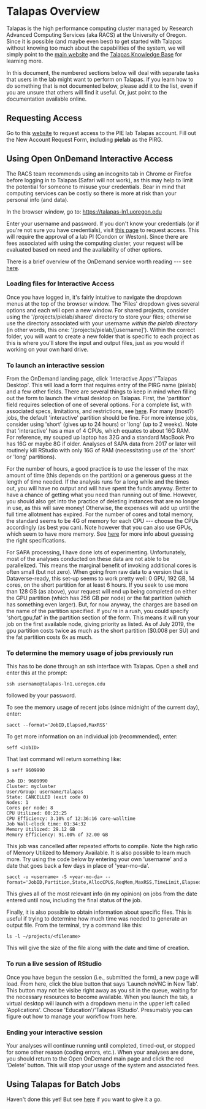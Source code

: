 # Talapas Overview

Talapas is the high performance computing cluster managed by Research Advanced Computing Services (aka RACS) at the University of Oregon. Since it is possible (and maybe even best) to get started with Talapas without knowing too much about the capabilities of the system, we will simply point to the [main website](https://hpcf.uoregon.edu/content/talapas) and the [Talapas Knowledge Base](https://hpcrcf.atlassian.net/wiki/spaces/TCP/overview) for learning more.

In this document, the numbered sections below will deal with separate tasks that users in the lab might want to perform on Talapas. If you learn how to do something that is not documented below, please add it to the list, even if you are unsure that others will find it useful. Or, just point to the documentation available online.

## Requesting Access

Go to this [website](https://hpcrcf.atlassian.net/servicedesk/customer/portal/1) to request access to the PIE lab Talapas account. Fill out the New Account Request Form, including **pielab** as the PIRG.

## Using Open OnDemand Interactive Access

The RACS team recommends using an incognito tab in Chrome or Firefox before logging in to Talapas (Safari will not work), as this may help to limit the potential for someone to misuse your credentials. Bear in mind that computing services can be costly so there is more at risk than your personal info (and data).

In the browser window, go to:
<https://talapas-ln1.uoregon.edu>

Enter your username and password. If you don't know your credentials (or if you're not sure you have credentials), visit [this page](https://hpcf.uoregon.edu/content/request-access) to request access. This will require the approval of a lab PI (Condon or Weston). Since there are fees associated with using the computing cluster, your request will be evaluated based on need and the availability of other options.

There is a brief overview of the OnDemand service worth reading --- see [here](https://hpcrcf.atlassian.net/wiki/spaces/TCP/pages/922746881/Open+OnDemand).

### Loading files for Interactive Access

Once you have logged in, it's fairly intuitive to navigate the dropdown menus at the top of the browser window. The 'Files' dropdown gives several options and each will open a new window. For shared projects, consider using the '/projects/pielab/shared' directory to store your files; otherwise use the directory associated with your username *within the pielab directory* (in other words, this one: '/projects/pielab/[username]'). Within the correct folder, you will want to create a new folder that is specific to each project as this is where you'll store the input and output files, just as you would if working on your own hard drive.

### To launch an interactive session

From the OnDemand landing page, click 'Interactive Apps'/'Talapas Desktop'. This will load a form that requires entry of the PIRG name (pielab) and a few other fields. There are several things to keep in mind when filling out the form to launch the virtual desktop on Talapas. First, the 'partition' field requires selection of one of several options. For a complete list, with associated specs, limitations, and restrictions, see [here](https://hpcrcf.atlassian.net/wiki/spaces/TCP/pages/7285967/Partition+List). For many (most?) jobs, the default 'interactive' partition should be fine. For more intense jobs, consider using 'short' (gives up to 24 hours) or 'long' (up to 2 weeks). Note that 'interactive' has a max of 4 CPUs, which equates to about 16G RAM. For reference, my souped up laptop has 32G and a standard MacBook Pro has 16G or maybe 8G if older. Analyses of SAPA data from 2017 or later will routinely kill RStudio with only 16G of RAM (necessitating use of the 'short' or 'long' partitions).

For the number of hours, a good practice is to use the lesser of the max amount of time (this depends on the partition) or a generous guess at the length of time needed. If the analysis runs for a long while and the times out, you will have no output and will have spent the funds anyway. Better to have a chance of getting what you need than running out of time. However, you should also get into the practice of deleting instances that are no longer in use, as this will save money! Otherwise, the expenses will add up until the full time allotment has expired. For the number of cores and total memory, the standard seems to be 4G of memory for each CPU --- choose the CPUs accordingly (as best you can). Note however that you can also use GPUs, which seem to have more memory. See [here](https://hpcrcf.atlassian.net/wiki/spaces/TCP/pages/364773381/Memory) for more info about guessing the right specifications. 

For SAPA processing, I have done lots of experimenting. Unfortunately, most of the analyses conducted on these data are not able to be parallelized. This means the marginal benefit of invoking additional cores is often small (but not zero). When going from raw data to a version that is Dataverse-ready, this set-up seems to work pretty well: 0 GPU, 192 GB, 14 cores, on the short partition for at least 6 hours. If you seek to use more than 128 GB (as above), your request will end up being completed on either the GPU partition (which has 256 GB per node) or the fat partition (which has something even larger). But, for now anyway, the charges are based on the name of the partition specified. If you're in a rush, you could specify 'short,gpu,fat' in the partition section of the form. This means it will run your job on the first available node, giving priority as listed. As of July 2019, the gpu partition costs twice as much as the short partition ($0.008 per SU) and the fat partition costs 6x as much. 

### To determine the memory usage of jobs previously run

This has to be done through an ssh interface with Talapas. Open a shell and enter this at the prompt:


```ssh
ssh username@talapas-ln1.uoregon.edu
```
followed by your password.

To see the memory usage of recent jobs (since midnight of the current day), enter:


```summary
sacct --format='JobID,Elapsed,MaxRSS'
```

To get more information on an individual job (recommended), enter:


```info
seff <JobID>
```

That last command will return something like:


```seff
$ seff 9609990

Job ID: 9609990
Cluster: mycluster
User/Group: username/talapas
State: CANCELLED (exit code 0)
Nodes: 1
Cores per node: 8
CPU Utilized: 00:23:25
CPU Efficiency: 3.10% of 12:36:16 core-walltime
Job Wall-clock time: 01:34:32
Memory Utilized: 29.12 GB
Memory Efficiency: 91.00% of 32.00 GB
```

This job was cancelled after repeated efforts to compile. Note the high ratio of Memory Utilized to Memory Available. It is also possible to learn much more. Try using the code below by entering your own 'username' and a date that goes back a few days in place of 'year-mo-da'.


```more
sacct -u <username> -S <year-mo-da> --format='JobID,Partition,State,AllocCPUS,ReqMem,MaxRSS,TimeLimit,Elapsed'
```

This gives all of the most relevant info (in my opinion) on jobs from the date entered until now, including the final status of the job.

Finally, it is also possible to obtain information about specific files. This is useful if trying to determine how much time was needed to generate an output file. From the terminal, try a command like this:


```fileinfo
ls -l ~/projects/<filename>
```

This will give the size of the file along with the date and time of creation.

### To run a live session of RStudio

Once you have begun the session (i.e., submitted the form), a new page will load. From here, click the blue button that says 'Launch noVNC in New Tab'. This button may not be visibe right away as you sit in the queue, waiting for the necessary resources to become available. When you launch the tab, a virtual desktop will launch with a dropdown menu in the upper left called 'Applications'. Choose 'Education'/'Talapas RStudio'. Presumably you can figure out how to manage your workflow from here.

### Ending your interactive session

Your analyses will continue running until completed, timed-out, or stopped for some other reason (coding errors, etc.). When your analyses are done, you should return to the Open OnDemand main page and click the red 'Delete' button. This will stop your usage of the system and associated fees.

## Using Talapas for Batch Jobs

Haven't done this yet! But see [here](https://hpcrcf.atlassian.net/wiki/spaces/TCP/pages/7286491/How-to+Submit+a+Job) if you want to give it a go.

